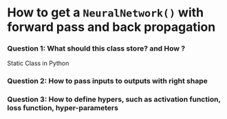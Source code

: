 # How to get a `NeuralNetwork()` with forward pass and back propagation

### Question 1: What should this class store? and How ?

Static Class in Python

### Question 2: How to pass inputs to outputs with right shape

### Question 3: How to define hypers, such as activation function, loss function, hyper-parameters

